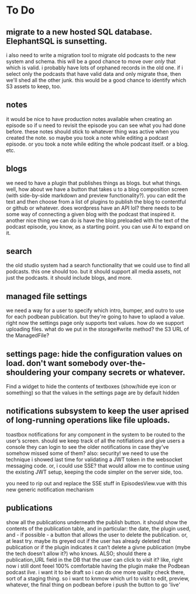# To Do  

## migrate to a new hosted SQL database. ElephantSQL is sunsetting. 
i also need to write a migration tool to migrate old podcasts to the new system and schema. this will be a good chance to move over _only_ that which is valid. i probably have lots of orphaned records in the old one. if i select only the podcasts that have valid data and only migrate thse, then we'll shed all the other junk. this would be a good chance to identify which S3 assets to keep, too.

## notes
it would be nice to have production notes available when creating an episode so if u need to revisit the episode you can see what you had done before. these notes should stick to whatever thing was active when you created the note. so maybe you took a note while editing a podcast episode. or you took a note while editing the whole podcast itself. or a blog. etc. 

## blogs 

we need to have a plugin that publishes things as blogs. but what things. well, how about we have a button that takes u to a blog composition screen (with side-by-side markdown and preview functionality?). you can edit the text and then choose from a list of plugins to publish the blog to contentful or github or whatever. does wordpress have an API lol? there needs to be some way of connecting a given blog with the podcast that inspired it. another nice thing we can do is have the blog preloaded with the text of the podcast episode, you know, as a starting point. you can use Ai to expand on it. 

## search
the old studio system had a search functionality that we could use to find all podcasts. this one should too. but it should support all media assets, not just the podcasts. it should include blogs, and more.

## managed file settings
we need a way for a user to specify which intro, bumper, and outro to  use for each podbean publication. but they're going to have to uplaod a value. right now the settings page only supports text values. how do we support uploading files. what do we put in the storage#write method? the S3 URL of the ManagedFile?

## settings page: hide the configuration values on load. don't want somebody over-the-shouldering your company secrets or whatever. 
Find a widget to hide the contents of textboxes  (show/hide eye icon or something) so that the values in the settings page are by default hidden

## notifications subsystem to keep the user aprised of long-running operations like file uploads.
toastbox notifications for any component in the system to be routed to the user’s screen. should we keep track of all the notifiations and give users a console they can login to see the older notifications in case they've somehow missed some of them? also: security! we need to use the technique i showed last time for validating a JWT token in the websocket messaging code. or, i could use SSE? that would allow me to continue using the existing JWT setup, keeping the code simpler on the server side, too.  

you need to rip out and replace the SSE stuff in EpisodesView.vue with this new generic notification mechanism

## publications

show all the publications underneath the publish button. it should show the contents of the publication table, and in particular: the date, the plugin used, and - if possible - a button that allows the user to delete the publication. or, at least try. maybe its greyed out if the user has already deleted that publication or if the plugin indicates it can’t delete a givne publication (mybe the tech doesn’t allow it?) who knows. ALSO; should there a publication_URL field in the DB that the user can click to visit it? like, right now i still dont feeel 100% comfortable having the plugin make the Podbean podcast _live_. i want it to be draft so i can do one more quality check there, sort of a staging thing. so i want to knmow which url to visit to edit, preview, whatever, the final thing on podbean before i push the button to go 'live'